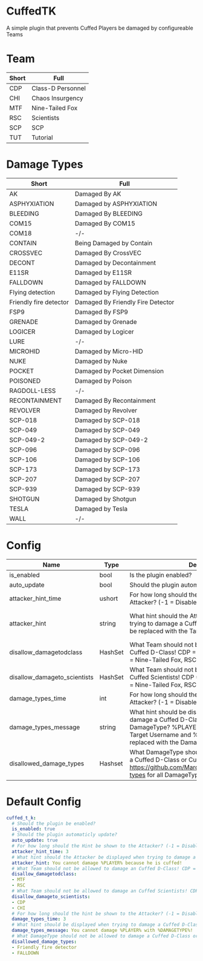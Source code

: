 # CuffedTK
A simple plugin that prevents Cuffed Players be damaged by configureable Teams

# Team
Short | Full
----- | ----
CDP | Class-D Personnel
CHI | Chaos Insurgency
MTF | Nine-Tailed Fox
RSC | Scientists
SCP | SCP
TUT | Tutorial

# Damage Types
Short | Full
----- | ----
AK | Damaged By AK
ASPHYXIATION | Damaged by ASPHYXIATION
BLEEDING | Damaged By BLEEDING
COM15 | Damaged By COM15
COM18 | -/-
CONTAIN | Being Damaged by Contain
CROSSVEC | Damaged By CrossVEC
DECONT | Damaged by Decontainment
E11SR | Damaged by E11SR
FALLDOWN | Damaged by FALLDOWN
Flying detection | Damaged by Flying Detection
Friendly fire detector | Damaged By Friendly Fire Detector
FSP9 | Damaged By FSP9
GRENADE | Damaged by Grenade
LOGICER | Damaged by Logicer
LURE | -/-
MICROHID | Damaged by Micro-HID
NUKE | Damaged by Nuke
POCKET | Damaged by Pocket Dimension
POISONED | Damaged by Poison
RAGDOLL-LESS | -/-
RECONTAINMENT | Damaged By Recontainment
REVOLVER | Damaged by Revolver
SCP-018 | Damaged by SCP-018
SCP-049 | Damaged by SCP-049
SCP-049-2 | Damaged by SCP-049-2
SCP-096 | Damaged by SCP-096
SCP-106 | Damaged by SCP-106
SCP-173 | Damaged by SCP-173
SCP-207 | Damaged by SCP-207
SCP-939 | Damaged by SCP-939
SHOTGUN | Damaged by Shotgun
TESLA | Damaged by Tesla
WALL | -/-

# Config
Name | Type | Description | Default
---- | ---- | ----------- | -------
is_enabled | bool | Is the plugin enabled? | true
auto_update | bool | Should the plugin automaticly update? | true
attacker_hint_time | ushort | For how long should the Hint be shown to the Attacker? (-1 = Disabled) | 3
attacker_hint | string | What hint should the Attacker be displayed when trying to damage a Cuffed D-Class? %PLAYER% will be replaced with the Target Username | You cannot damage %PLAYER% because he is cuffed! 
disallow_damagetodclass | HashSet | What Team should not be allowed to damage an Cuffed D-Class! CDP = Class-D, CHI = Chaos, MTF = Nine-Tailed Fox, RSC = Scientists, TUT = Tutorial | MTF, RSC
disallow_damageto_scientists | HashSet | What Team should not be allowed to damage an Cuffed Scientists! CDP = Class-D, CHI = Chaos, MTF = Nine-Tailed Fox, RSC = Scientists, TUT = Tutorial | CDP, CHI
damage_types_time | int | For how long should the hint be shown to the Attacker? (-1 = Disabled) | 3
damage_types_message | string | What hint should be displayed when trying to damage a Cuffed D-Class with a Disallowed DamageType? %PLAYER% will be replaced with the Target Username and %DAMAGETYPE% will be replaced with the DamageType | You cannot damage %PLAYER% with %DAMAGETYPE%!
disallowed_damage_types | Hashset | What DamageType should not be allowed to damage a Cuffed D-Class or Cuffed Scientist? Check https://github.com/Marco15453/CuffedTK#damage-types for all DamageTypes | FriendlyFireDetector, Falldown

# Default Config
```yml
cuffed_t_k:
  # Should the plugin be enabled?
  is_enabled: true
  # Should the plugin automaticly update?
  auto_update: true
  # For how long should the Hint be shown to the Attacker? (-1 = Disabled)
  attacker_hint_time: 3
  # What hint should the Attacker be displayed when trying to damage a Cuffed D-Class? %PLAYER% will be replaced with the Target Username
  attacker_hint: You cannot damage %PLAYER% because he is cuffed!
  # What Team should not be allowed to damage an Cuffed D-Class! CDP = Class-D, CHI = Chaos, MTF = Nine-Tailed Fox, RSC = Scientists, TUT = Tutorial
  disallow_damagetodclass:
  - MTF
  - RSC
  # What Team should not be allowed to damage an Cuffed Scientists! CDP = Class-D, CHI = Chaos, MTF = Nine-Tailed Fox, RSC = Scientists, TUT = Tutorial
  disallow_damageto_scientists:
  - CDP
  - CHI
  # For how long should the hint be shown to the Attacker? (-1 = Disabled)
  damage_types_time: 3
  # What hint should be displayed when trying to damage a Cuffed D-Class with a Disallowed DamageType? %PLAYER% will be replaced with the Target Username and %DAMAGETYPE% will be replaced with the DamageType
  damage_types_message: You cannot damage %PLAYER% with %DAMAGETYPE%!
  # What DamageType should not be allowed to damage a Cuffed D-Class or Cuffed Scientist? Check https://github.com/Marco15453/CuffedTK#damage-types for all DamageTypes
  disallowed_damage_types:
  - Friendly fire detector
  - FALLDOWN
```
